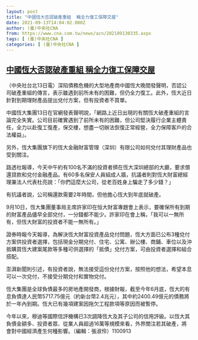 ```yaml
---
layout: post
title: "中國恆大否認破產重組  稱全力復工保障交屋"
date: 2021-09-13T14:04:02.000Z
author: (臺)中央社CNA
from: https://www.cna.com.tw/news/acn/202109130335.aspx
tags: [ (臺)中央社CNA ]
categories: [ (臺)中央社CNA ]
---
```

<!--1631541842000-->
[中國恆大否認破產重組  稱全力復工保障交屋](https://www.cna.com.tw/news/acn/202109130335.aspx)
------

<div>
<div></div><div class="paragraph"><p>（中央社台北13日電）深陷債務危機的大型地產商中國恆大晚間發聲明，否認公司破產重組的傳言，表示雖遇到前所未有的困難，但仍全力復工。此外，恆大近日針對到期理財產品提出兌付方案，但有投資者不買單。</p><p>中國恆大集團13日在官網發表聲明說，「網路上近日出現的有關恆大破產重組的言論完全失實。公司目前確實遇到了前所未有的困難，但公司堅決履行企業主體責任，全力以赴復工復產，保交樓，想盡一切辦法恢復正常經營，全力保障客戶的合法權益」。</p><p>另外，恆大集團旗下的恆大金融財富管理（深圳）有限公司如何兌付其理財產品也受到關注。</p><p>路透社報導，今天中午約有100名不滿的投資者擠在恆大深圳總部的大廳，要求償還貸款和兌付金融產品。有60多名保安人員組成人牆，抗議者則對恆大財富總經理兼法人代表杜亮說：「你們這麼大公司，從老百姓身上騙走了多少錢？」</p><p>有抗議者說，公司稱還款需要2年時間，但他擔心恆大到年底就破產。</p><p>9月10日，恆大集團董事局主席許家印在恒大財富專題會上表示，要確保所有到期的財富產品儘早全部兌付，一分錢都不能少。許家印在會上稱，「我可以一無所有，但恆大財富的投資者不能一無所有。」</p><p>證券時報今天報導，為解決恆大財富投資產品兌付問題，恆大方面已公布3種兌付方案供投資者選擇，包括現金分期兌付、住宅、公寓、辦公樓、商鋪、車位以及沖抵購買恆大建案尾款等多種可供選擇的「抵債」兌付方案，可由投資者選擇和組合搭配。</p><p>澎湃新聞則引述，有投資者說，無法接受這份兌付方案，按照他的想法，希望本息可以一次兌付，不接受分期兌付和實物兌付。</p><p>恆大集團是全球負債最多的房地產開發商，根據財報，截至今年6月底，恆大的有息負債達人民幣5717.75億元（約新台幣2.4兆元），其中約2400.49億元的債務將於一年內到期。恆大已有幾項建案因拖欠工程款項等原因而被暫停。</p><p>今年以來，穆迪等國際信評機構已3次調降恆大及其子公司的信用評級。以恆大其負債金額多、投資者眾、從業人員超過16萬等規模來看，外界關注若其破產，將會對中國經濟產生何種影響。（編輯：張淑伶）1100913</p></div>
</div>
